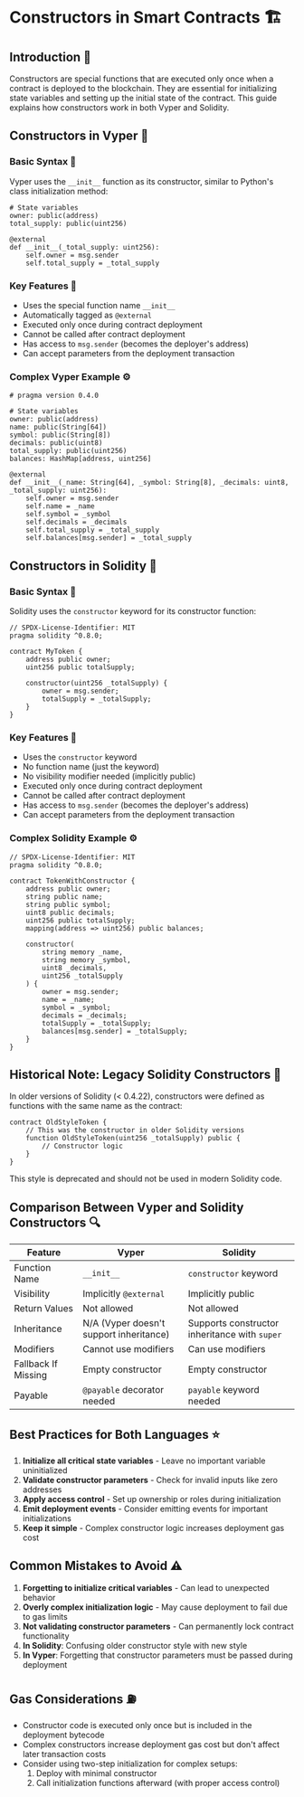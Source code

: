 # Constructors in Smart Contracts 🏗️

## Introduction 🌟
Constructors are special functions that are executed only once when a contract is deployed to the blockchain. They are essential for initializing state variables and setting up the initial state of the contract. This guide explains how constructors work in both Vyper and Solidity.

## Constructors in Vyper 🐍

### Basic Syntax 📏
Vyper uses the `__init__` function as its constructor, similar to Python's class initialization method:

```vyper
# State variables
owner: public(address)
total_supply: public(uint256)

@external
def __init__(_total_supply: uint256):
    self.owner = msg.sender
    self.total_supply = _total_supply
```

### Key Features 🔑
- Uses the special function name `__init__`
- Automatically tagged as `@external`
- Executed only once during contract deployment
- Cannot be called after contract deployment
- Has access to `msg.sender` (becomes the deployer's address)
- Can accept parameters from the deployment transaction

### Complex Vyper Example ⚙️

```vyper
# pragma version 0.4.0

# State variables
owner: public(address)
name: public(String[64])
symbol: public(String[8])
decimals: public(uint8)
total_supply: public(uint256)
balances: HashMap[address, uint256]

@external
def __init__(_name: String[64], _symbol: String[8], _decimals: uint8, _total_supply: uint256):
    self.owner = msg.sender
    self.name = _name
    self.symbol = _symbol
    self.decimals = _decimals
    self.total_supply = _total_supply
    self.balances[msg.sender] = _total_supply
```

## Constructors in Solidity 💎

### Basic Syntax 📏
Solidity uses the `constructor` keyword for its constructor function:

```solidity
// SPDX-License-Identifier: MIT
pragma solidity ^0.8.0;

contract MyToken {
    address public owner;
    uint256 public totalSupply;
    
    constructor(uint256 _totalSupply) {
        owner = msg.sender;
        totalSupply = _totalSupply;
    }
}
```

### Key Features 🔑
- Uses the `constructor` keyword
- No function name (just the keyword)
- No visibility modifier needed (implicitly public)
- Executed only once during contract deployment
- Cannot be called after contract deployment
- Has access to `msg.sender` (becomes the deployer's address)
- Can accept parameters from the deployment transaction

### Complex Solidity Example ⚙️

```solidity
// SPDX-License-Identifier: MIT
pragma solidity ^0.8.0;

contract TokenWithConstructor {
    address public owner;
    string public name;
    string public symbol;
    uint8 public decimals;
    uint256 public totalSupply;
    mapping(address => uint256) public balances;
    
    constructor(
        string memory _name,
        string memory _symbol,
        uint8 _decimals,
        uint256 _totalSupply
    ) {
        owner = msg.sender;
        name = _name;
        symbol = _symbol;
        decimals = _decimals;
        totalSupply = _totalSupply;
        balances[msg.sender] = _totalSupply;
    }
}
```

## Historical Note: Legacy Solidity Constructors 📜
In older versions of Solidity (< 0.4.22), constructors were defined as functions with the same name as the contract:

```solidity
contract OldStyleToken {
    // This was the constructor in older Solidity versions
    function OldStyleToken(uint256 _totalSupply) public {
        // Constructor logic
    }
}
```
This style is deprecated and should not be used in modern Solidity code.

## Comparison Between Vyper and Solidity Constructors 🔍

| Feature | Vyper | Solidity |
|---------|-------|----------|
| Function Name | `__init__` | `constructor` keyword |
| Visibility | Implicitly `@external` | Implicitly public |
| Return Values | Not allowed | Not allowed |
| Inheritance | N/A (Vyper doesn't support inheritance) | Supports constructor inheritance with `super` |
| Modifiers | Cannot use modifiers | Can use modifiers |
| Fallback If Missing | Empty constructor | Empty constructor |
| Payable | `@payable` decorator needed | `payable` keyword needed |

## Best Practices for Both Languages ⭐

1. **Initialize all critical state variables** - Leave no important variable uninitialized
2. **Validate constructor parameters** - Check for invalid inputs like zero addresses
3. **Apply access control** - Set up ownership or roles during initialization
4. **Emit deployment events** - Consider emitting events for important initializations
5. **Keep it simple** - Complex constructor logic increases deployment gas cost

## Common Mistakes to Avoid ⚠️

1. **Forgetting to initialize critical variables** - Can lead to unexpected behavior
2. **Overly complex initialization logic** - May cause deployment to fail due to gas limits
3. **Not validating constructor parameters** - Can permanently lock contract functionality
4. **In Solidity**: Confusing older constructor style with new style
5. **In Vyper**: Forgetting that constructor parameters must be passed during deployment

## Gas Considerations ⛽

- Constructor code is executed only once but is included in the deployment bytecode
- Complex constructors increase deployment gas cost but don't affect later transaction costs
- Consider using two-step initialization for complex setups:
  1. Deploy with minimal constructor
  2. Call initialization functions afterward (with proper access control)
